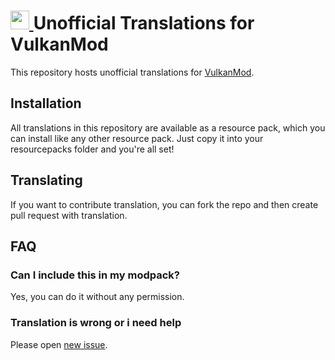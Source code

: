 # <a href="https://github.com/scully06/vulkanmod-translations"> <img src="VulkanMod Translations/pack.png" width="30" height="30"/> </a> Unofficial Translations for VulkanMod 
This repository hosts unofficial translations for [VulkanMod](https://github.com/xCollateral/VulkanMod).

## Installation
All translations in this repository are available as a resource pack, which you can install like any other resource pack. Just copy it into your resourcepacks folder and you're all set!

## Translating
If you want to contribute translation, you can fork the repo and then create pull request with translation.

## FAQ

### Can I include this in my modpack?

Yes, you can do it without any permission.

### Translation is wrong or i need help

Please open [new issue](https://github.com/scully06/vulkanmod-translations/issues/new).

